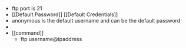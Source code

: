 - ftp port is  21
- [[Default Password]] [[Default Credentials]]
- anonymous is the default username and can be the default password
-
- [[command]]
	- ftp username@ipaddress